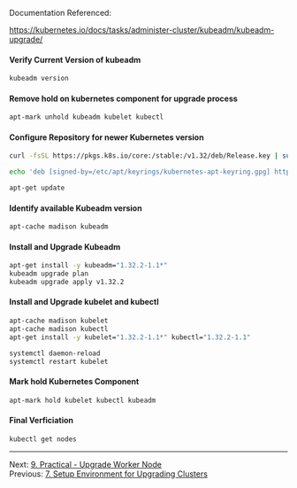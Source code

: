 Documentation Referenced:

https://kubernetes.io/docs/tasks/administer-cluster/kubeadm/kubeadm-upgrade/

#### Verify Current Version of kubeadm
```sh
kubeadm version
```
#### Remove hold on kubernetes component for upgrade process
```sh
apt-mark unhold kubeadm kubelet kubectl
```

#### Configure Repository for newer Kubernetes version
```sh
curl -fsSL https://pkgs.k8s.io/core:/stable:/v1.32/deb/Release.key | sudo gpg --dearmor -o /etc/apt/keyrings/kubernetes-apt-keyring.gpg

echo 'deb [signed-by=/etc/apt/keyrings/kubernetes-apt-keyring.gpg] https://pkgs.k8s.io/core:/stable:/v1.32/deb/ /' | sudo tee /etc/apt/sources.list.d/kubernetes.list

apt-get update
```

#### Identify available Kubeadm version
```sh
apt-cache madison kubeadm
```
#### Install and Upgrade Kubeadm
```sh
apt-get install -y kubeadm="1.32.2-1.1*"
kubeadm upgrade plan
kubeadm upgrade apply v1.32.2
```
#### Install and Upgrade kubelet and kubectl
```sh
apt-cache madison kubelet
apt-cache madison kubectl
apt-get install -y kubelet="1.32.2-1.1*" kubectl="1.32.2-1.1"

systemctl daemon-reload
systemctl restart kubelet
```

#### Mark hold Kubernetes Component
```sh
apt-mark hold kubelet kubectl kubeadm
```

#### Final Verficiation
```sh
kubectl get nodes
```

---

Next: [9. Practical - Upgrade Worker Node](upgrade-kubeadm-worker.md) <br>
Previous: [7. Setup Environment for Upgrading Clusters](kubeadm-automate.md)
